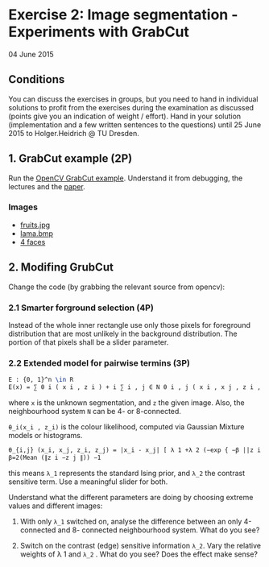 # Exercise 2: Image segmentation - Experiments with GrabCut

04 June 2015

## Conditions

You can discuss the exercises in groups, but you need to hand in individual solutions to profit from
the exercises during the examination as discussed (points give you an indication of weight / effort).
Hand in your solution (implementation and a few written sentences to the questions) until 25 June
2015 to Holger.Heidrich @ TU Dresden.


## 1. GrabCut example (2P)

Run the [OpenCV GrabCut example](http://docs.opencv.org/modules/imgproc/doc/miscellaneous_transformations.html?highlight=grabcut#grabcut).
Understand it from debugging, the lectures and the [paper](http://wwwpub.zih.tu-dresden.de/~cvweb/publications/papers/2004/siggraph04-grabcut.pdf).

### Images

 - [fruits.jpg](https://github.com/Itseez/opencv/blob/master/samples/data/fruits.jpg)
 - [lama.bmp](http://cvlab-dresden.de/wp-content/uploads/2015/06/lama.bmp)
 - [4 faces](http://cvlab-dresden.de/wp-content/uploads/2015/06/face1-4.png)


## 2. Modifing GrubCut

Change the code (by grabbing the relevant source from opencv):


### 2.1 Smarter forground selection (4P)

Instead of the whole inner rectangle use only those pixels for foreground
distribution that are most unlikely in the background distribution. The portion
of that pixels shall be a slider parameter.


### 2.2 Extended model for pairwise termins (3P)

```latex
E : {0, 1}^n \in R
E(x) = ∑ θ i ( x i , z i ) + i ∑ i , j ∈ N θ i , j ( x i , x j , z i , z j )
```

where `x` is the unknown segmentation, and `z` the given image. Also, the
neighbourhood system `N` can be 4- or 8-connected.

`θ_i(x_i , z_i)` is the colour likelihood, computed via Gaussian Mixture models or histograms.

```latex
θ_{i,j} (x_i, x_j, z_i, z_j) = |x_i - x_j| [ λ 1 +λ 2 (−exp { −β ||z i −z j ∥ 2 }) ]
β=2(Mean (∥z i −z j ∥)) −1
```

this means `λ_1` represents the standard Ising prior, and `λ_2` the contrast sensitive term.
Use a meaningful slider for both.

Understand what the different parameters are doing by choosing extreme values
and different images:

 1. With only `λ_1` switched on, analyse the difference between an only 4-connected and 8-
    connected neighbourhood system. What do you see?

 2. Switch on the contrast (edge) sensitive information `λ_2`. Vary the relative weights of λ 1
    and `λ_2` . What do you see? Does the effect make sense?
